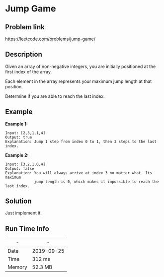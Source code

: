 # Jump Game 

## Problem link
https://leetcode.com/problems/jump-game/

## Description
Given an array of non-negative integers, you are initially positioned at the first index of the array.

Each element in the array represents your maximum jump length at that position.

Determine if you are able to reach the last index.


## Example
**Example 1:**

```
Input: [2,3,1,1,4]
Output: true
Explanation: Jump 1 step from index 0 to 1, then 3 steps to the last index.
```

**Example 2:**

```
Input: [3,2,1,0,4]
Output: false
Explanation: You will always arrive at index 3 no matter what. Its maximum
             jump length is 0, which makes it impossible to reach the last index.
```


    


## Solution
Just implement it.


## Run Time Info

\- | \-
------------ | -------------
Date | 2019-09-25
Time | 312 ms
Memory | 52.3 MB	


